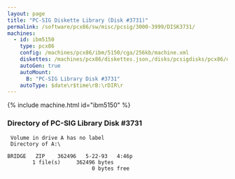 ```yaml
---
layout: page
title: "PC-SIG Diskette Library (Disk #3731)"
permalink: /software/pcx86/sw/misc/pcsig/3000-3999/DISK3731/
machines:
  - id: ibm5150
    type: pcx86
    config: /machines/pcx86/ibm/5150/cga/256kb/machine.xml
    diskettes: /machines/pcx86/diskettes.json,/disks/pcsigdisks/pcx86/diskettes.json
    autoGen: true
    autoMount:
      B: "PC-SIG Library Disk #3731"
    autoType: $date\r$time\rB:\rDIR\r
---
```


{% include machine.html id="ibm5150" %}

### Directory of PC-SIG Library Disk #3731

     Volume in drive A has no label
     Directory of A:\

    BRIDGE   ZIP    362496   5-22-93   4:46p
            1 file(s)     362496 bytes
                               0 bytes free
